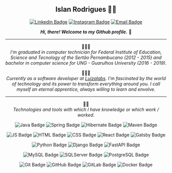 <div align="center">

## Islan Rodrigues 👋🏾 

[![Linkedin Badge](https://img.shields.io/badge/-Islan%20Rodrigues-gray?style=flat-square&logo=Linkedin&logoColor=white&labelColor=0077B5&link=https://www.linkedin.com/in/islanrodrigues/)](https://www.linkedin.com/in/islanrodrigues/) 
[![Instagram Badge](https://img.shields.io/badge/-@islanrodrigues__-gray?style=flat-square&logo=Instagram&logoColor=white&labelColor=E4405F&link=https://www.instagram.com/islanrodrigues_/)](https://www.instagram.com/islanrodrigues_/)
[![Email Badge](https://img.shields.io/badge/-jose--islan52@hotmail.com-gray?style=flat-square&logo=Microsoft-Outlook&logoColor=white&labelColor=0078D4&link=mailto:jose-islan52@hotmail.com)](mailto:jose-islan52@hotmail.com)

**_Hi, there! Welcome to my Github profile._** 🥳

_______

👨🏽‍🎓   
_I'm graduated in computer technician for Federal Institute of Education, Science and Tecnology of the Sertão Pernambucano (2012 - 2015) and bachelor in computer science for UNG - Guarulhos University (2016 - 2019)_.
   
👨🏽‍💻   
_Currently as a software developer at [Luizalabs](http://luizalabs.com/). I'm fascinated by the world of technology and its power to transform everything around you. I call myself an eternal apprentice, always willing to learn and envolve_.

________

🧠🚀    
_Technologies and tools with which I have knowledge or which work / worked_.

![Java Badge](https://img.shields.io/badge/-Java-007396?style=flat-square&logo=Java)
![Spring Badge](https://img.shields.io/badge/-Spring-6DB33F?style=flat-square&logo=Spring&logoColor=white)
![Hibernate Badge](https://img.shields.io/badge/-Hibernate-59666C?style=flat-square&logo=Hibernate&logoColor=white)
![Maven Badge](https://img.shields.io/badge/-Maven-C71A36?style=flat-square&logo=Apache-Maven&logoColor=white)
    
![JS Badge](https://img.shields.io/badge/-Javascript-F7DF1E?style=flat-square&logo=Javascript&logoColor=black)
![HTML Badge](https://img.shields.io/badge/-HTML-E34F26?style=flat-square&logo=HTML5&logoColor=white)
![CSS Badge](https://img.shields.io/badge/-CSS-1572B6?style=flat-square&logo=CSS3&logoColor=white)
![React Badge](https://img.shields.io/badge/-React-61DAFB?style=flat-square&logo=React&logoColor=black)
![Gatsby Badge](https://img.shields.io/badge/-Gatsby-663399?style=flat-square&logo=Gatsby&logoColor=white)
     
![Python Badge](https://img.shields.io/badge/-Python-3776AB?style=flat-square&logo=Python&logoColor=white)
![Django Badge](https://img.shields.io/badge/-Django-092E20?style=flat-square&logo=Django&logoColor=white)
![FastAPI Badge](https://img.shields.io/badge/-FastAPI-009688?style=flat-square&logo=FastAPI&logoColor=white)

![MySQL Badge](https://img.shields.io/badge/-MySQL-4479A1?style=flat-square&logo=MySQL&logoColor=white)
![SQLServer Badge](https://img.shields.io/badge/-SQLServer-CC2927?style=flat-square&logo=Microsoft-SQL-Server&logoColor=white)
![PostgreSQL Badge](https://img.shields.io/badge/-PostgreSQL-336791?style=flat-square&logo=PostgreSQL&logoColor=white)
    
![Git Badge](https://img.shields.io/badge/-Git-F05032?style=flat-square&logo=Git&logoColor=white)
![GitHub Badge](https://img.shields.io/badge/-GitHub-181717?style=flat-square&logo=GitHub&logoColor=white)
![GitLab Badge](https://img.shields.io/badge/-GitLab-FCA121?style=flat-square&logo=GitLab&logoColor=white)
![Docker Badge](https://img.shields.io/badge/-Docker-2496ED?style=flat-square&logo=Docker&logoColor=white)


</div>
